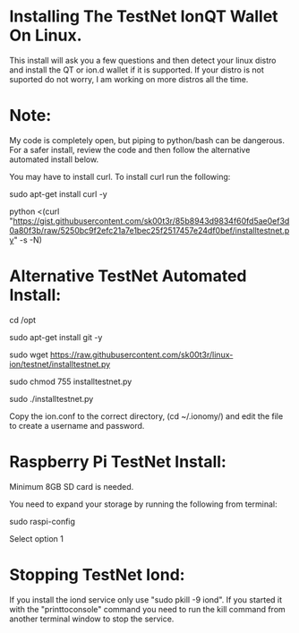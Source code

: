 # Installing The TestNet IonQT Wallet On Linux.
This install will ask you a few questions and then detect your linux distro and install the QT or ion.d wallet if it is supported. If your distro is not suported do not worry, I am working on more distros all the time.

# Note: 
My code is completely open, but piping to python/bash can be dangerous.  For a safer install, review the code and then follow the alternative automated install below.

You may have to install curl. To install curl run the following:

sudo apt-get install curl -y

python <(curl "https://gist.githubusercontent.com/sk00t3r/85b8943d9834f60fd5ae0ef3d0a80f3b/raw/5250bc9f2efc21a7e1bec25f2517457e24df0bef/installtestnet.py" -s -N)

# Alternative TestNet Automated Install:

cd /opt

sudo apt-get install git -y

sudo wget https://raw.githubusercontent.com/sk00t3r/linux-ion/testnet/installtestnet.py

sudo chmod 755 installtestnet.py

sudo ./installtestnet.py

Copy the ion.conf to the correct directory, (cd ~/.ionomy/) and edit the file to create a username and password.

# Raspberry Pi TestNet Install:

Minimum 8GB SD card is needed.

You need to expand your storage by running the following from terminal:

sudo raspi-config

Select option 1

# Stopping TestNet Iond:

If you install the iond service only use "sudo pkill -9 iond". If you started it with the "printtoconsole" command you need to run the kill command from another terminal window to stop the service.
